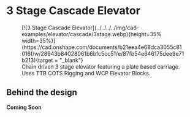 <meta property="og:title" content="Elevator CAD Example: Simple 3 Stage Cascade">
<meta property="og:type" content="website">
<meta property="og:url" content="https://www.frcdesign.org/cad-examples/elevator/cascade/examples/3stage/">
<meta property="og:image" content="https://www.frcdesign.org/img/cad-examples/elevator/cascade/3stage.webp">
<meta name="theme-color" content="#4CAE4F">
<meta name="twitter:card" content="summary_large_image">

# 3 Stage Cascade Elevator

<figure markdown="span">
[![3 Stage Cascade Elevator](../../../../img/cad-examples/elevator/cascade/3stage.webp){height=35% width=35%}](https://cad.onshape.com/documents/b21eea4e68dca3055c81016f/w/28943b84028061b6bfc5cc51/e/87fb54e646175dee9e71b213){target = "_blank"}
<figcaption>Chain driven 3 stage elevator featuring a plate based carriage. Uses TTB COTS Rigging and WCP Elevator Blocks.</figcaption>
</figure>


## Behind the design
**Coming Soon**

<br>